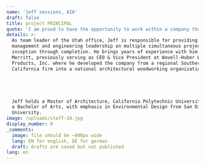 ```yaml
---
name: 'jeff sessions, AIA'
draft: false
title: project PRINCIPAL
quote: 'I am proud to have the opportunity to work within a company that holds craftsmanship, quality and customer satisfaction to the highest standards in the industry.'
details: >-
  As team leader of the Utah office, Jeff is responsible for providing project
  management and engineering leadership on multiple simultaneous projects from
  inception through completion. He brings years of experience with him to
  Merritt, previously serving as CEO & Vice President at Wavell-Huber Wood
  Products, Inc. where he developed the company from a regional Southern
  California firm into a national architectural woodworking organization.





  Jeff holds a Master of Architecture, California Polytechnic University and
  a Bachelor of Arts, with emphasis in Environmental Design from San Diego State
  University.
image: /uploads/staff-10.jpg
display_number: 9
_comments:
  image: file should be ~600px wide
  lang: EN for english, DE for german
  draft: drafts are saved but not published
lang: en
---
```


